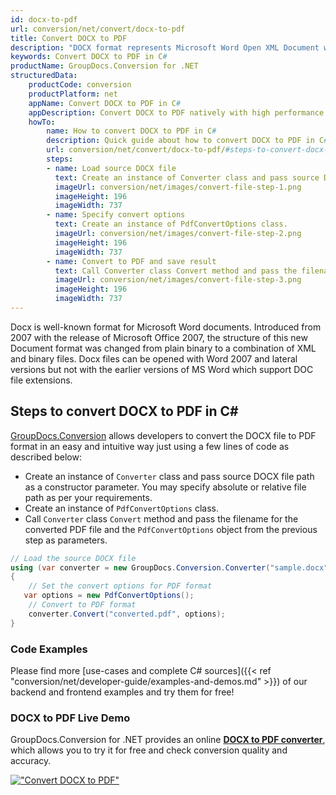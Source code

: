 ```yaml
---
id: docx-to-pdf
url: conversion/net/convert/docx-to-pdf
title: Convert DOCX to PDF
description: "DOCX format represents Microsoft Word Open XML Document with .docx extension. Learn how to convert DOCX to PDF file programmatically in C# language using GroupDocs.Conversion for .NET library."
keywords: Convert DOCX to PDF in C#
productName: GroupDocs.Conversion for .NET
structuredData:
    productCode: conversion
    productPlatform: net
    appName: Convert DOCX to PDF in C#
    appDescription: Convert DOCX to PDF natively with high performance using C# language and server side GroupDocs.Conversion for .NET APIs, without the use of any software like Microsoft or Open Office.
    howTo:
        name: How to convert DOCX to PDF in C# 
        description: Quick guide about how to convert DOCX to PDF in C# with high performance and accuracy.
        url: conversion/net/convert/docx-to-pdf/#steps-to-convert-docx-to-pdf-in-c
        steps:
        - name: Load source DOCX file 
          text: Create an instance of Converter class and pass source DOCX file path as a constructor parameter. You may specify absolute or relative file path as per your requirements. 
          imageUrl: conversion/net/images/convert-file-step-1.png
          imageHeight: 196
          imageWidth: 737
        - name: Specify convert options 
          text: Create an instance of PdfConvertOptions class.
          imageUrl: conversion/net/images/convert-file-step-2.png
          imageHeight: 196
          imageWidth: 737
        - name: Convert to PDF and save result 
          text: Call Converter class Convert method and pass the filename for the converted HTML file and the PdfConvertOptions object from the previous step as parameters.
          imageUrl: conversion/net/images/convert-file-step-3.png
          imageHeight: 196
          imageWidth: 737
---
```


Docx is well-known format for Microsoft Word documents. Introduced from 2007 with the release of Microsoft Office 2007, the structure of this new Document format was changed from plain binary to a combination of XML and binary files. Docx files can be opened with Word 2007 and lateral versions but not with the earlier versions of MS Word which support DOC file extensions.

## Steps to convert DOCX to PDF in C#

[GroupDocs.Conversion](https://products.groupdocs.com/conversion/net) allows developers to convert the DOCX file to PDF format in an easy and intuitive way just using a few lines of code as described below:

* Create an instance of `Converter` class and pass source DOCX file path as a constructor parameter. You may specify absolute or relative file path as per your requirements. 
* Create an instance of `PdfConvertOptions` class.
* Call `Converter` class `Convert` method and pass the filename for the converted PDF file and the `PdfConvertOptions` object from the previous step as parameters.

```csharp
// Load the source DOCX file
using (var converter = new GroupDocs.Conversion.Converter("sample.docx"))
{
    // Set the convert options for PDF format
   var options = new PdfConvertOptions();
    // Convert to PDF format
    converter.Convert("converted.pdf", options);
}
```

### Code Examples

Please find more [use-cases and complete C# sources]({{< ref "conversion/net/developer-guide/examples-and-demos.md" >}}) of our backend and frontend examples and try them for free!

### DOCX to PDF Live Demo

GroupDocs.Conversion for .NET provides an online [**DOCX to PDF converter**](https://products.groupdocs.app/conversion/docx-to-pdf), which allows you to try it for free and check conversion quality and accuracy.

[!["Convert DOCX to PDF"](conversion/net/images/convert-to-pdf/convert-docx-to-pdf.png)](https://products.groupdocs.app/conversion/docx-to-pdf)